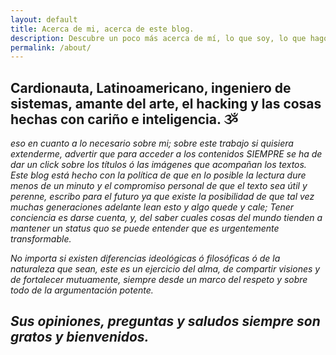 ```yaml
---
layout: default
title: Acerca de mi, acerca de este blog.
description: Descubre un poco más acerca de mí, lo que soy, lo que hago y lo que me apasiona.
permalink: /about/
---
```


## Cardionauta, Latinoamericano, ingeniero de sistemas, amante del arte, el hacking y las cosas hechas con cariño e inteligencia. ૐ

*eso en cuanto a lo necesario sobre mi; sobre este trabajo si quisiera extenderme, advertir que para acceder a los contenidos SIEMPRE se ha de dar un click sobre los títulos ó las imágenes que acompañan los textos. Este blog está hecho con la política de que en lo posible la lectura dure menos de un minuto y el compromiso personal de que el texto sea útil y perenne, escribo para el futuro ya que existe la posibilidad de que tal vez muchas generaciones adelante lean esto y algo quede y cale; Tener conciencia es darse cuenta, y, del saber cuales cosas del mundo tienden a mantener un status quo se puede entender que es urgentemente transformable.*

*No importa si existen diferencias ideológicas ó filosóficas ó de la naturaleza que sean, este es un ejercicio del alma, de compartir visiones y de fortalecer mutuamente, siempre desde un marco del respeto y sobre todo de la argumentación potente.*

## *Sus opiniones, preguntas y saludos siempre son gratos y bienvenidos.*
